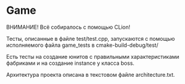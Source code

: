 # Game

ВНИМАНИЕ! Всё собиралось с помощью CLion!

Тесты, описанные в файле test/test.cpp, 
запускаются с помощью исполняемого файла game_tests в cmake-build-debug/test/

Есть тесты на создание юнитов с правильными 
характеристиками фабриками и на создание instance у класса boss.

Архитектура проекта описана в текстовом файле architecture.txt.

